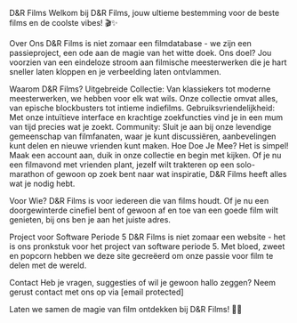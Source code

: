 D&R Films
Welkom bij D&R Films, jouw ultieme bestemming voor de beste films en de coolste vibes! 🎬✨

Over Ons
D&R Films is niet zomaar een filmdatabase - we zijn een passieproject, een ode aan de magie van het witte doek. Ons doel? Jou voorzien van een eindeloze stroom aan filmische meesterwerken die je hart sneller laten kloppen en je verbeelding laten ontvlammen.

Waarom D&R Films?
Uitgebreide Collectie: Van klassiekers tot moderne meesterwerken, we hebben voor elk wat wils. Onze collectie omvat alles, van epische blockbusters tot intieme indiefilms.
Gebruiksvriendelijkheid: Met onze intuïtieve interface en krachtige zoekfuncties vind je in een mum van tijd precies wat je zoekt.
Community: Sluit je aan bij onze levendige gemeenschap van filmfanaten, waar je kunt discussiëren, aanbevelingen kunt delen en nieuwe vrienden kunt maken.
Hoe Doe Je Mee?
Het is simpel! Maak een account aan, duik in onze collectie en begin met kijken. Of je nu een filmavond met vrienden plant, jezelf wilt trakteren op een solo-marathon of gewoon op zoek bent naar wat inspiratie, D&R Films heeft alles wat je nodig hebt.

Voor Wie?
D&R Films is voor iedereen die van films houdt. Of je nu een doorgewinterde cinefiel bent of gewoon af en toe van een goede film wilt genieten, bij ons ben je aan het juiste adres.

Project voor Software Periode 5
D&R Films is niet zomaar een website - het is ons pronkstuk voor het project van software periode 5. Met bloed, zweet en popcorn hebben we deze site gecreëerd om onze passie voor film te delen met de wereld.

Contact
Heb je vragen, suggesties of wil je gewoon hallo zeggen? Neem gerust contact met ons op via [email protected]

Laten we samen de magie van film ontdekken bij D&R Films! 🍿🎥